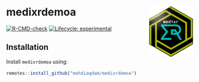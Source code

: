 
# medixrdemoa <img src="man/figures/logo.png" align="right" height="139" alt="" />

<!-- badges: start -->
[![R-CMD-check](https://github.com/mehdiaqdam/medixrdemoa/actions/workflows/R-CMD-check.yaml/badge.svg)](https://github.com/mehdiaqdam/medixrdemoa/actions/workflows/R-CMD-check.yaml)
[![Lifecycle: experimental](https://img.shields.io/badge/lifecycle-experimental-orange.svg)](https://lifecycle.r-lib.org/articles/stages.html#experimental)
<!-- badges: end -->

## Installation

Install `medixrdemoa` using:
``` r
remotes::install_github("mehdiaqdam/medixrdemoa")
```



